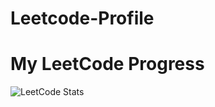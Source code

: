 # Leetcode-Profile
# My LeetCode Progress

![LeetCode Stats](https://leetcard.jacoblin.cool/Karthikeyen_kuppusamy?theme=solarized&ext=activity&animation=true)
